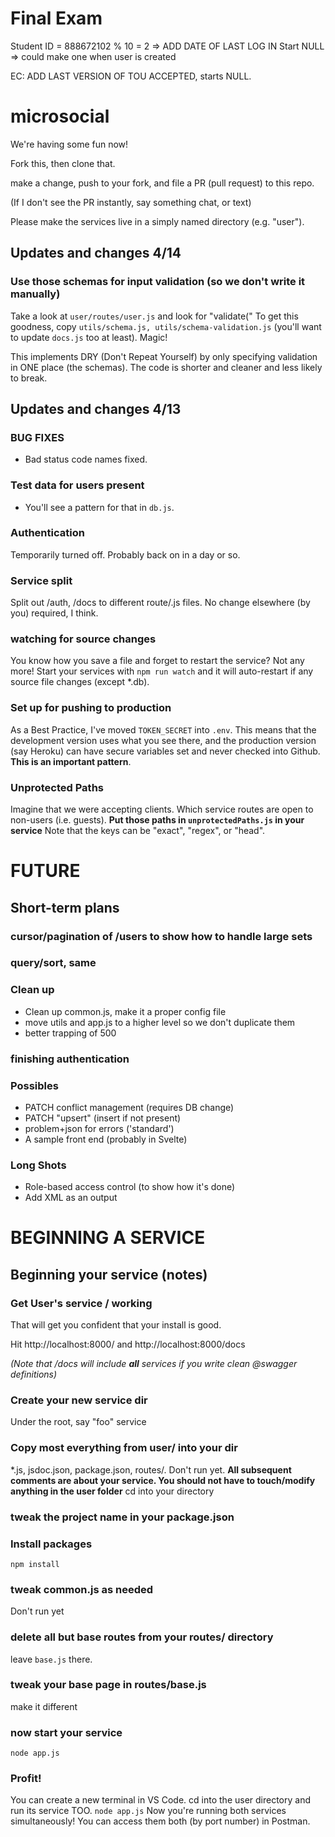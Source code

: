 # Final Exam
Student ID =  888672102 
% 10 = 2 => ADD DATE OF LAST LOG IN
Start NULL => could make one when user is created

EC:
ADD LAST VERSION OF TOU ACCEPTED, starts NULL.
# microsocial

We're having some fun now!

Fork this, then clone that.

make a change, push to your fork, and file a PR (pull request) to this repo.

(If I don't see the PR instantly, say something chat, or text)

Please make the services live in a simply named directory (e.g. "user").

## Updates and changes 4/14

### Use those schemas for input validation (so we don't write it manually)
Take a look at ```user/routes/user.js``` and look for "validate(" To get this goodness, copy ```utils/schema.js, utils/schema-validation.js``` (you'll want to update ```docs.js``` too at least). Magic!

This implements DRY (Don't Repeat Yourself) by only specifying validation in ONE place (the schemas). The code is shorter and cleaner and less likely to break.

## Updates and changes 4/13

### BUG FIXES
* Bad status code names fixed.

### Test data for users present
* You'll see a pattern for that in ```db.js```.

### Authentication
Temporarily turned off. Probably back on in a day or so.

### Service split
Split out /auth, /docs to different route/.js files. No change elsewhere (by you) required, I think.

### watching for source changes
You know how you save a file and forget to restart the service? Not any more! Start your services with ```npm run watch``` and it will auto-restart if any source file changes (except *.db).

### Set up for pushing to production
As a Best Practice, I've moved ```TOKEN_SECRET``` into ```.env```. This means that the development version uses what you see there, and the production version (say Heroku) can have secure variables set and never checked into Github. **This is an important pattern**.

### Unprotected Paths
Imagine that we were accepting clients. Which service routes are open to non-users (i.e. guests). **Put those paths in ```unprotectedPaths.js``` in your service** Note that the keys can be "exact", "regex", or "head".

# FUTURE

## Short-term plans
### cursor/pagination of /users to show how to handle large sets
### query/sort, same
### Clean up
* Clean up common.js, make it a proper config file
* move utils and app.js to a higher level so we don't duplicate them
* better trapping of 500
### finishing authentication

### Possibles
* PATCH conflict management (requires DB change)
* PATCH "upsert" (insert if not present)
* problem+json for errors ('standard')
* A sample front end (probably in Svelte)

### Long Shots
* Role-based access control (to show how it's done)
* Add XML as an output

# BEGINNING A SERVICE 

## Beginning your service (notes)

### Get User's service / working
That will get you confident that your install is good.

Hit http://localhost:8000/ and http://localhost:8000/docs

*(Note that /docs will include ***all*** services if you write clean @swagger definitions)*

### Create your new service dir
Under the root, say "foo" service

### Copy most everything from user/ into your dir
*.js, jsdoc.json, package.json, routes/.
Don't run yet.
**All subsequent comments are about your service. You should not have to touch/modify anything in the user folder**
cd into your directory

### tweak the project name in your package.json

### Install packages
```npm install```

### tweak common.js as needed
Don't run yet

### delete all but base routes from your routes/ directory
leave ```base.js``` there.

### tweak your base page in routes/base.js
make it different

### now start your service
```node app.js```

### Profit!
You can create a new terminal in VS Code. cd into the user directory and run its service TOO.
```node app.js```
Now you're running both services simultaneously!
You can access them both (by port number) in Postman.
